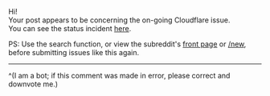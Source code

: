 Hi!  
Your post appears to be concerning the on-going Cloudflare issue.  
You can see the status incident [here](https://discordstatus.com/incidents/0vb343wz5sq5).

PS: Use the search function, or view the subreddit's [front page](https://www.reddit.com/r/discordapp/hot) or [/new](https://www.reddit.com/r/discordapp/new), before submitting issues like this again.

- - -

^(I am a bot; if this comment was made in error, please correct and downvote me.)
